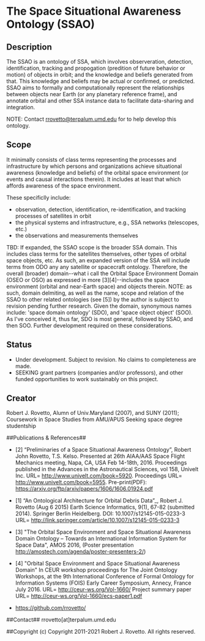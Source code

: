 # The Space Situational Awareness Ontology (SSAO)

## Description
The SSAO is an ontology of SSA, which involves observeration, detection, identification, tracking and propogation (predition of future behavior or motion) of objects in orbit; and the knowledge and beliefs generated from that. This knowledge and beliefs may be actual or confirmed, or predicted. SSAO aims to formally and computationally represent the relationships between objects near Earth (or any planetary reference frame), and annotate orbital and other SSA instance data to facilitate data-sharing and integration.

NOTE: Contact rrovetto@terpalum.umd.edu for to help develop this ontology.

## Scope
It minimally consists of class terms representing the processes and infrastructure by which persons and organizations achieve situational awareness (knowledge and beliefs) of the orbital space environment (or events and causal interactions therein). It includes at least that which affords awareness of the space environment.

These specificlly include:
- observation, detection, identification, re-identification, and tracking processes of satellites in orbit
- the physical systems and infrastructure, e.g., SSA networks (telescopes, etc.)
- the observations and measurements themselves

TBD: If expanded, the SSAO scope is the broader SSA domain. This includes class terms for the satellites themselves, other types of orbital space objects, etc. As such, an expanded version of the SSA will include terms from ODO any any satellite or spacecraft ontology. Therefore,
the overall (broader) domain--what i call the Orbital Space Environment Domain (OSEO or OSO) as expressed in more [3][4]--includes the space environment (orbital and near-Earth space) and objects therein. NOTE: as such, domain delmiting, as well as the name, scope and relation of the SSAO to other related ontologies (see [5]) by the author is subject to revision pending further research.
Given the domain, synonymous names include: 'space domain ontology' (SDO), and 'space object object' (SOO). As I've conceived it, thus far, SDO is most general, followed by SSAO, and then SOO. Further development required on these considerations.

## Status
* Under development. Subject to revision. No claims to completeness are made.
* SEEKING grant partners (companies and/or professors), and other funded opportunities to work sustainably on this project.

## Creator
Robert J. Rovetto,
Alumn of Univ.Maryland (2007), and SUNY (2011); Coursework in Space Studies from AMU/APUS
Seeking space degree studentship

##Publications & References##
* [2] “Preliminaries of a Space Situational Awareness Ontology”, Robert John Rovetto, T.S. Kelso. Presented at 26th AIAA/AAS Space Flight Mechanics meeting, Napa, CA, USA Feb 14-18th, 2016. Proceedings published in the Advances in the Astronautical Sciences, vol 158, Univelt Inc. URL= http://www.univelt.com/book=5920. Proceedings URL= http://www.univelt.com/book=5955. Pre-print(PDF): https://arxiv.org/ftp/arxiv/papers/1606/1606.01924.pdf

* [1] “An Ontological Architecture for Orbital Debris Data”_, Robert J. Rovetto (Aug 6 2015) Earth Science Informatics, 9(1), 67-82 (submitted 2014). Springer Berlin Heidelberg. DOI: 10.1007/s12145-015-0233-3 
URL= http://link.springer.com/article/10.1007/s12145-015-0233-3

* [3] "The Orbital Space Environment and Space Situational Awareness Domain Ontology – Towards an International Information System for Space Data", AMOS 2016, (Poster presentation http://amostech.com/agenda/poster-presenters-2/)

* [4] "Orbital Space Environment and Space Situational Awareness Domain" In CEUR workshop proceedings for The Joint Ontology Workshops, at the 9th International Conference of Formal Ontology for Information Systems (FOIS) Early Career Symposium, Annecy, France July 2016. URL= http://ceur-ws.org/Vol-1660/ Project summary paper URL= http://ceur-ws.org/Vol-1660/ecs-paper1.pdf 

* https://github.com/rrovetto/

##Contact##
rrovetto[at]terpalum.umd.edu

##Copyright
(c) Copyright 2011-2021 Robert J. Rovetto. All rights reserved.
